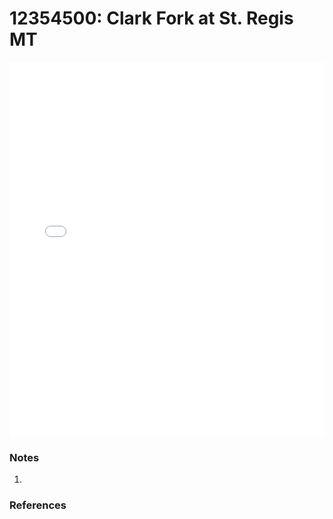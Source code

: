 # 12354500: Clark Fork at St. Regis MT

<iframe src="/distribution_estimation/_static/stations/12354500_fdc.html" width="100%" height="600" frameborder="0"></iframe>

### Notes
1. 

### References

